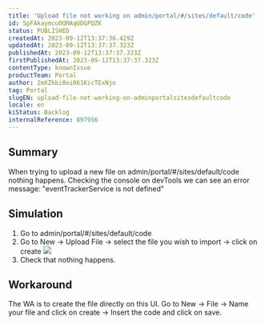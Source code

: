 ```yaml
---
title: 'Upload file not working on admin/portal/#/sites/default/code'
id: 5pFAkaymcuOQMAqUDGPQZK
status: PUBLISHED
createdAt: 2023-09-12T13:37:36.429Z
updatedAt: 2023-09-12T13:37:37.323Z
publishedAt: 2023-09-12T13:37:37.323Z
firstPublishedAt: 2023-09-12T13:37:37.323Z
contentType: knownIssue
productTeam: Portal
author: 2mXZkbi0oi061KicTExNjo
tag: Portal
slugEN: upload-file-not-working-on-adminportalsitesdefaultcode
locale: en
kiStatus: Backlog
internalReference: 897956
---
```


## Summary


When trying to upload a new file on admin/portal/#/sites/default/code nothing happens. Checking the console on devTools we can see an error message:
"eventTrackerService is not defined"


##

## Simulation



1. Go to admin/portal/#/sites/default/code
2. Go to New -> Upload File -> select the file you wish to import -> click on create
 ![](https://vtexhelp.zendesk.com/attachments/token/4uSgPeUxG9xAOkTq1HUs8khX6/?name=image.png)
3. Check that nothing happens.


##

## Workaround


The WA is to create the file directly on this UI.
Go to New -> File -> Name your file and click on create -> Insert the code and click on save.





